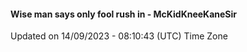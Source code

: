 #### Wise man says only fool rush in - McKidKneeKaneSir
Updated on 14/09/2023 - 08:10:43 (UTC) Time Zone
